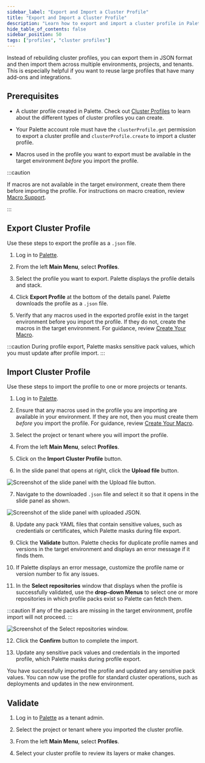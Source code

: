 ```yaml
---
sidebar_label: "Export and Import a Cluster Profile"
title: "Export and Import a Cluster Profile"
description: "Learn how to export and import a cluster profile in Palette."
hide_table_of_contents: false
sidebar_position: 50
tags: ["profiles", "cluster profiles"]
---
```



Instead of rebuilding cluster profiles, you can export them in JSON format and then import them across multiple environments, projects, and tenants. This is especially helpful if you want to reuse large profiles that have many add-ons and integrations.

## Prerequisites

- A cluster profile created in Palette. Check out [Cluster Profiles](cluster-profiles.md) to learn about the different types of cluster profiles you can create.

- Your Palette account role must have the `clusterProfile.get` permission to export a cluster profile and `clusterProfile.create` to import a cluster profile. 

- Macros used in the profile you want to export must be available in the target environment *before* you import the profile. 

:::caution

If macros are not available in the target environment, create them there before importing the profile. For instructions on macro creation, review [Macro Support](../../clusters/cluster-management/macros.md#create-your-macro).

:::


## Export Cluster Profile

Use these steps to export the profile as a `.json` file. 

1. Log in to [Palette](https://console.spectrocloud.com).

2. From the left **Main Menu**, select **Profiles**. 

3. Select the profile you want to export. Palette displays the profile details and stack.

4. Click **Export Profile** at the bottom of the details panel. Palette downloads the profile as a `.json` file.

5. Verify that any macros used in the exported profile exist in the target environment before you import the profile. If they do not, create the macros in the target environment. For guidance, review [Create Your Macro](../../clusters/cluster-management/macros.md#create-your-macro).

:::caution
During profile export, Palette masks sensitive pack values, which you must update after profile import.
:::


## Import Cluster Profile

Use these steps to import the profile to one or more projects or tenants.

1. Log in to [Palette](https://console.spectrocloud.com).

2. Ensure that any macros used in the profile you are importing are available in your environment. If they are not, then you must create them *before* you import the profile. For guidance, review [Create Your Macro](../../clusters/cluster-management/macros.md#create-your-macro).

3. Select the project or tenant where you will import the profile.

4. From the left **Main Menu**, select **Profiles**.

5. Click on the **Import Cluster Profile** button.

6. In the slide panel that opens at right, click the **Upload file** button. 

![Screenshot of the slide panel with the Upload file button.](/profiles_cluster-profiles_upload-json.png)

7. Navigate to the downloaded `.json` file and select it so that it opens in the slide panel as shown.

![Screenshot of the slide panel with uploaded JSON.](/profiles_cluster-profiles_json-to-import.png)

8. Update any pack YAML files that contain sensitive values, such as credentials or certificates, which Palette masks during file export.

9. Click the **Validate** button. Palette checks for duplicate profile names and versions in the target environment and displays an error message if it finds them. 

10. If Palette displays an error message, customize the profile name or version number to fix any issues. 

11. In the **Select repositories** window that displays when the profile is successfully validated, use the **drop-down Menus** to select one or more repositories in which profile packs exist so Palette can fetch them.

  :::caution
  If any of the packs are missing in the target environment, profile import will not proceed.
  :::

![Screenshot of the Select repositories window.](/profiles_cluster-profiles_import-select-repos.png)

12. Click the **Confirm** button to complete the import.

13. Update any sensitive pack values and credentials in the imported profile, which Palette masks during profile export.

You have successfully imported the profile and updated any sensitive pack values. You can now use the profile for standard cluster operations, such as deployments and updates in the new environment.

## Validate

1. Log in to [Palette](https://console.spectrocloud.com) as a tenant admin.

2. Select the project or tenant where you imported the cluster profile.

3. From the left **Main Menu**, select **Profiles**.

4. Select your cluster profile to review its layers or make changes.

